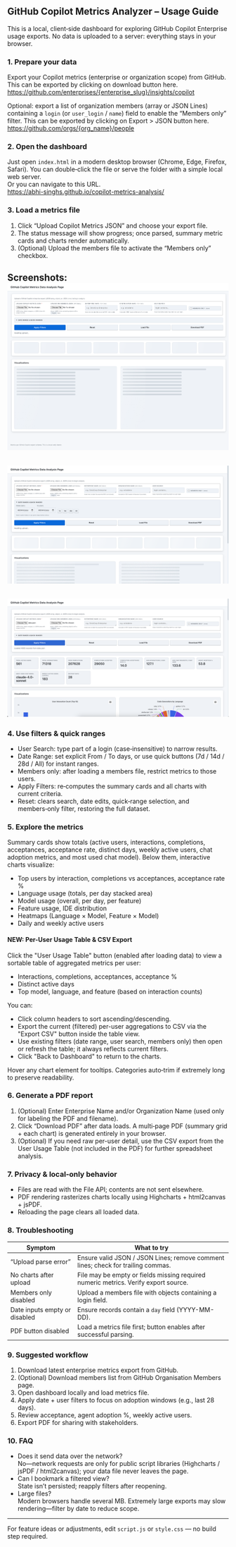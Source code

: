 ## GitHub Copilot Metrics Analyzer – Usage Guide

This is a local, client‑side dashboard for exploring GitHub Copilot Enterprise usage exports. No data is uploaded to a server: everything stays in your browser.

### 1. Prepare your data
Export your Copilot metrics (enterprise or organization scope) from GitHub.
This can be exported by clicking on download button here. https://github.com/enterprises/{enterprise_slug}/insights/copilot


Optional: export a list of organization members (array or JSON Lines) containing a `login` (or `user_login` / `name`) field to enable the “Members only” filter.
This can be exported by clicking on Export > JSON button here. https://github.com/orgs/{org_name}/people

### 2. Open the dashboard
Just open `index.html` in a modern desktop browser (Chrome, Edge, Firefox, Safari). You can double‑click the file or serve the folder with a simple local web server.\
Or you can navigate to this URL. \
https://abhi-singhs.github.io/copilot-metrics-analysis/

### 3. Load a metrics file
1. Click “Upload Copilot Metrics JSON” and choose your export file.
2. The status message will show progress; once parsed, summary metric cards and charts render automatically.
3. (Optional) Upload the members file to activate the “Members only” checkbox.

Screenshots:
![Initial dashboard awaiting upload](img/initial-state.png)
---
![Filters panel with date range expanded](img/filters-expanded.png)
---
![Example](img/example.png)
---

### 4. Use filters & quick ranges
* User Search: type part of a login (case‑insensitive) to narrow results.
* Date Range: set explicit From / To days, or use quick buttons (7d / 14d / 28d / All) for instant ranges.
* Members only: after loading a members file, restrict metrics to those users.
* Apply Filters: re‑computes the summary cards and all charts with current criteria.
* Reset: clears search, date edits, quick‑range selection, and members‑only filter, restoring the full dataset.

### 5. Explore the metrics
Summary cards show totals (active users, interactions, completions, acceptances, acceptance rate, distinct days, weekly active users, chat adoption metrics, and most used chat model). Below them, interactive charts visualize:
* Top users by interaction, completions vs acceptances, acceptance rate %
* Language usage (totals, per day stacked area)
* Model usage (overall, per day, per feature)
* Feature usage, IDE distribution
* Heatmaps (Language × Model, Feature × Model)
* Daily and weekly active users

#### NEW: Per-User Usage Table & CSV Export
Click the "User Usage Table" button (enabled after loading data) to view a sortable table of aggregated metrics per user:
* Interactions, completions, acceptances, acceptance %
* Distinct active days
* Top model, language, and feature (based on interaction counts)

You can:
* Click column headers to sort ascending/descending.
* Export the current (filtered) per-user aggregations to CSV via the "Export CSV" button inside the table view.
* Use existing filters (date range, user search, members only) then open or refresh the table; it always reflects current filters.
* Click "Back to Dashboard" to return to the charts.

Hover any chart element for tooltips. Categories auto‑trim if extremely long to preserve readability.

### 6. Generate a PDF report
1. (Optional) Enter Enterprise Name and/or Organization Name (used only for labeling the PDF and filename).
2. Click “Download PDF” after data loads. A multi‑page PDF (summary grid + each chart) is generated entirely in your browser.
3. (Optional) If you need raw per-user detail, use the CSV export from the User Usage Table (not included in the PDF) for further spreadsheet analysis.

### 7. Privacy & local‑only behavior
* Files are read with the File API; contents are not sent elsewhere.
* PDF rendering rasterizes charts locally using Highcharts + html2canvas + jsPDF.
* Reloading the page clears all loaded data.

### 8. Troubleshooting
| Symptom | What to try |
|---------|-------------|
| “Upload parse error” | Ensure valid JSON / JSON Lines; remove comment lines; check for trailing commas. |
| No charts after upload | File may be empty or fields missing required numeric metrics. Verify export source. |
| Members only disabled | Upload a members file with objects containing a login field. |
| Date inputs empty or disabled | Ensure records contain a `day` field (YYYY-MM-DD). |
| PDF button disabled | Load a metrics file first; button enables after successful parsing. |

### 9. Suggested workflow
1. Download latest enterprise metrics export from GitHub.
2. (Optional) Download members list from GitHub Organisation Members page.
3. Open dashboard locally and load metrics file.
4. Apply date + user filters to focus on adoption windows (e.g., last 28 days).
5. Review acceptance, agent adoption %, weekly active users.
6. Export PDF for sharing with stakeholders.

### 10. FAQ
* Does it send data over the network? \
No—network requests are only for public script libraries (Highcharts / jsPDF / html2canvas); your data file never leaves the page.
* Can I bookmark a filtered view? \
State isn’t persisted; reapply filters after reopening.
* Large files? \
Modern browsers handle several MB. Extremely large exports may slow rendering—filter by date to reduce scope.

---
For feature ideas or adjustments, edit `script.js` or `style.css` — no build step required.

